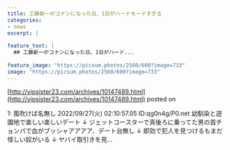 ```yaml
---
title: 工藤新一がコナンになった日、1日がハードモードすぎる
categories:
- news
excerpt: |
  
feature_text: |
  ## 工藤新一がコナンになった日、1日がハード...
  
feature_image: "https://picsum.photos/2560/600?image=733"
image: "https://picsum.photos/2560/600?image=733"
---
```


[http://vipsister23.com/archives/10147489.html](http://vipsister23.com/archives/10147489.html)
posted on 

<!--more-->

1: 風吹けば名無し 2022/09/27(火) 02:10:57.05 ID:qg0n4g/P0.net 幼馴染と遊園地で楽しい楽しいデート ↓ ジェットコースターで真後ろに乗ってた男の首チョンパで血がブッシャアアアア、デート台無し ↓ 即効で犯人を見つけるもまだ怪しい奴がいる ↓ ヤバイ取引きを見...

